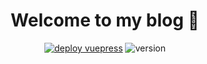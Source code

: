<h1 align="center">Welcome to my blog 👋</h1>

<p align="center">
  <a href="https://github.com/guygubaby/blog"><img alt='deploy vuepress' src='https://github.com/guygubaby/blog/workflows/deploy%20vuepress/badge.svg'></a>

  <img alt="version" src="https://img.shields.io/badge/version-1.0.0-blue.svg?cacheSeconds=2592000">
</p>